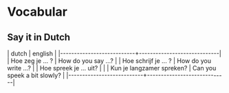 # Vocabular

## Say it in Dutch

| dutch                     | english                     |
|---------------------------+-----------------------------|
| Hoe zeg je ... ?          | How do you say ...?         |
| Hoe schrijf je ... ?      | How do you write ...?       |
| Hoe spreek je ... uit?    |                             |
| Kun je langzamer spreken? | Can you speek a bit slowly? |
|---------------------------+-----------------------------|

